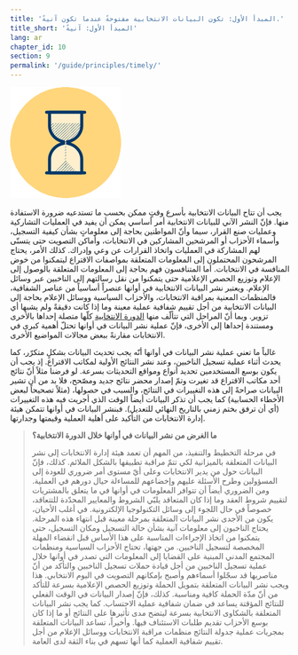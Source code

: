 ```yaml
---
title: 'المبدأ الأول: تكون البيانات الانتخابية مفتوحةً عندما تكون آنيةً.'
title_short: 'المبدأ الأول: آنيةً'
lang: ar
chapter_id: 10
section: 9
permalink: '/guide/principles/timely/'
---
```


![آنية](/assets/images/inventory/principles/timely.png)

يجب أن تتاح البيانات الانتخابية بأسرع وقتٍ ممكن بحسب ما تستدعيه ضرورة الاستفادة منها. فإنّ النشر الآني للبيانات الانتخابية أمر أساسي يمكن أن يفيد في العمليات التشاركية وعمليات صنع القرار، سيما وأنّ المواطنين بحاجة إلى معلوماتٍ بشأن كيفية التسجيل، وأسماء الأحزاب أو المرشحين المشاركين في الانتخابات، وأماكن التصويت حتى يتسنّى لهم المشاركة في العمليات واتخاذ القرارات عن وعي وإدراك. كذلك الأمر، يحتاج المرشحون المحتملون إلى المعلومات المتعلقة بمواصفات الاقتراع ليتمكنوا من خوض المنافسة في الانتخابات. أما المتنافسون فهم بحاجة إلى المعلومات المتعلقة بالوصول إلى الإعلام وتوزيع الحصص الإعلامية حتى يتمكنوا من نقل رسالتهم إلى الناخبين عبر وسائل الإعلام. ويعتبر نشر البيانات الانتخابية في أوانها عنصراً أساسياً من عناصر الشفافية، فالمنظمات المعنية بمراقبة الانتخابات، والأحزاب السياسية ووسائل الإعلام بحاجة إلى البيانات الانتخابية من أجل تقييم شفافية عملية معينة وما إذا كانت دقيقةً ولم يشبها أي تزوير. وبما أنّ المراحل التي تتألّف منها [الدورة الانتخابية](http://www.idea.int/elections/eea/images/Electoral-cycle.png) كلّها متصلة إحداها بالأخرى ومستندة إحداها إلى الأخرى، فإنّ عملية نشر البيانات في أوانها تحتلّ أهمية كبرى في الانتخابات مقارنةً ببعض مجالات المواضيع الأخرى.

غالباً ما تعني عملية نشر البيانات في أوانها أنّه يجب تحديث البيانات بشكلٍ متكرّر، كما يحدث أثناء عملية تسجيل الناخبين، وعند نشر النتائج الأولية لمكاتب الاقتراع. إذ يجب أن يكون بوسع المستخدمين تحديد أنواع ومواقع التحديثات بسرعة. لو فرضنا مثلاً أنّ نتائج أحد مكاتب الاقتراع قد تغيرت وتمّ إصدار محضر نتائج جديد ومصّحح، فلا بد من أن تشير البيانات صراحةً إلى هذه التغييرات في النتائج، والسبب في حصولها، (مثلاً تصحيحاً لبعض الأخطاء الحسابية) كما يجب أن تذكر البيانات أيضاً الوقت الذي أجريت فيه هذه التغييرات (أي أن ترفق بختم زمني بالتاريخ النهائي للتعديل). فبنشر البيانات في أوانها تتمكن هيئة إدارة الانتخابات من التأكيد على أهلية العملية وقيمتها وجدارتها.

> **ما الغرض من نشر البيانات في أوانها خلال الدورة الانتخابية؟**
>
> في مرحلة التخطيط والتنفيذ، من المهم أن تعمد هيئة إدارة الانتخابات إلى نشر البيانات المتعلقة بالميزانية لكي تتمّ مراقبة تطبيقها بالشكل الملائم. كذلك، فإنّ البيانات حول من يدير الانتخابات وعلى أيّ مستوى أمر ضروري للعودة إلى المسؤولين وطرح الأسئلة عليهم وإخضاعهم للمساءلة حيال دورهم في العملية. ومن الضروري أيضاً أن تتوافر المعلومات في أوانها في ما يتعلق بالمشتريات لتقييم شروط العقد وما إذا كان المتعاقد يلبّي الشروط والمعايير المحدّدة للتتعاقد، خصوصاً في حال اللجوء إلى وسائل التكنولوجيا الإلكترونية. في أغلب الأحيان، يكون من الأجدى نشر البيانات المتعلقة بمرحلة معينة قبل انتهاء هذه المرحلة. يحتاج الناخبون إلى معلومات آنية بشأن حالة التسجيل ومكان التسجيل، حتى يتمكنوا من اتخاذ الإجراءات المناسبة على هذا الأساس قبل انقضاء المهلة المخصصة لتسجيل الناخبين. من جهتها، تحتاج الأحزاب السياسية ومنظمات المجتمع المدني المبنية على القضايا إلى المعلومات التي تصدر في أوانها خلال عملية تسجيل الناخبين من أجل قيادة حملات تسجيل الناخبين والتأكد من أنّ مناصريها قد سجّلوا أسماءهم وأصبح بإمكانهم التصويت في اليوم الانتخابي. هذا ويجب نشر البيانات المتعلقة بتمويل الحملة وتوزيع الحصص الإعلامية بسرعة للتأكد من أنّ مدّة الحملة كافية ومناسبة. كذلك، فإنّ إصدار البيانات في الوقت الفعلي للنتائج المؤقتة يساعد في ضمان شفافية عملية الاحتساب. كما يجب نشر البيانات المتعلقة بالشكاوى الانتخابية بسرعة ليتضح مدى تأثيرها على النتائج أو ما إذا كان بوسع الأحزاب تقديم طلبات الاستئناف فيها. وأخيراً، تساعد البيانات المتعلقة بمجريات عملية جدولة النتائج منظمات مراقبة الانتخابات ووسائل الإعلام من أجل تقييم شفافية العملية كما أنها تسهم في بناء الثقة لدى العامة.
